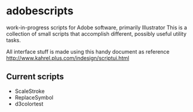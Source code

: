 # adobescripts
work-in-progress scripts for Adobe software, primarily Illustrator 
This is a collection of small scripts that accomplish different, possibly useful utility tasks.

All  interface stuff is made using this handy document as reference 
http://www.kahrel.plus.com/indesign/scriptui.html

## Current scripts 
- ScaleStroke
- ReplaceSymbol
- d3colortest
